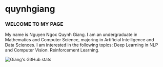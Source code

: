 # quynhgiang
### WELCOME TO MY PAGE 
My name is Nguyen Ngoc Quynh Giang. I am an undergraduate in Mathematics and Computer Science, majoring in Artificial Intelligence and Data Sciences. I am interested in the following topics: Deep Learning in NLP and Computer Vision. Reinforcement Learning.

![Giang's GitHub stats](https://github-readme-stats.vercel.app/api?username=nguyenngocquynhgiang&hide=contribs,prs,show_icons=true)
